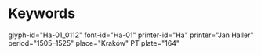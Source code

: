 # Keywords
glyph-id="Ha-01_0112"
font-id="Ha-01"
printer-id="Ha"
printer="Jan Haller"
period="1505–1525"
place="Kraków"
PT plate="164"
